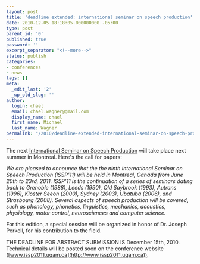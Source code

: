 ```yaml
---
layout: post
title: 'deadline extended: international seminar on speech production'
date: 2010-12-05 18:18:05.000000000 -05:00
type: post
parent_id: '0'
published: true
password: ''
excerpt_separator: "<!--more-->"
status: publish
categories:
- conferences
- news
tags: []
meta:
  _edit_last: '2'
  _wp_old_slug: ''
author:
  login: chael
  email: chael.wagner@gmail.com
  display_name: chael
  first_name: Michael
  last_name: Wagner
permalink: "/2010/deadline-extended-international-seminar-on-speech-production/"
---
```

The next [International Seminar on Speech Production](http://www.issp2011.uqam.ca) will take place next summer in Montreal. Here's the call for papers:

_We are pleased to announce that the the ninth International Seminar on Speech Production (ISSP'11) will be held in Montreal, Canada from June 20th to 23rd, 2011. ISSP’11 is the continuation of a series of seminars dating back to Grenoble (1988), Leeds (1990), Old Saybrook (1993), Autrans (1996), Kloster Seeon (2000), Sydney (2003), Ubatuba (2006), and Strasbourg (2008). Several aspects of speech production will be covered, such as phonology, phonetics, linguistics, mechanics, acoustics, physiology, motor control, neurosciences and computer science._

For this edition, a special session will be organized in honor of Dr. Joseph Perkell, for his contribution to the field.

THE DEADLINE FOR ABSTRACT SUBMISSION IS December 15th, 2010. Technical details will be posted soon on the conference website ([www.issp2011.uqam.ca](http://www.issp2011.uqam.ca)).

